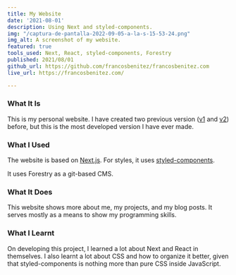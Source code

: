 ```yaml
---
title: My Website
date: '2021-08-01'
description: Using Next and styled-components.
img: "/captura-de-pantalla-2022-09-05-a-la-s-15-53-24.png"
img_alt: A screenshot of my website.
featured: true
tools_used: Next, React, styled-components, Forestry
published: 2021/08/01
github_url: https://github.com/francosbenitez/francosbenitez.com
live_url: https://francosbenitez.com/

---
```

### What It Is

This is my personal website. I have created two previous version ([v1](http://francosbenitez.netlify.app/) and [v2](https://github.com/francosbenitez/v2)) before, but this is the most developed version I have ever made.

### What I Used

The website is based on [Next.js](https://nextjs.org/). For styles, it uses [styled-components](https://styled-icons.js.org/).

It uses Forestry as a git-based CMS.

### What It Does

This website shows more about me, my projects, and my blog posts. It serves mostly as a means to show my programming skills.

### What I Learnt

On developing this project, I learned a lot about Next and React in themselves. I also learnt a lot about CSS and how to organize it better, given that styled-components is nothing more than pure CSS inside JavaScript.